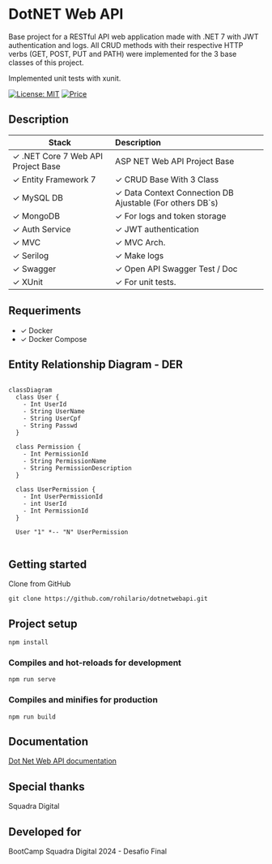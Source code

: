 ﻿# DotNET Web API

Base project for a RESTful API web application made with .NET 7 with JWT authentication and logs. 
All CRUD methods with their respective HTTP verbs (GET, POST, PUT and PATH) were implemented for the 3 base classes of this project.

Implemented unit tests with xunit.

[![License: MIT](https://img.shields.io/badge/License-MIT-yellow.svg)](https://opensource.org/licenses/MIT)
[![Price](https://img.shields.io/badge/price-FREE-0098f7.svg)](https://github.com/codedthemes/mantis-free-react-admin-template/blob/main/LICENSE)

## Description
|  Stack                                         |  Description                                                      |
| ---------------------------------------------- | :---------------------------------------------------------------- |
| ✓ .NET Core 7 Web API Project Base             | ASP NET Web API Project Base                                      |
| ✓ Entity Framework 7                           | ✓ CRUD Base With 3 Class                                          |
| ✓ MySQL DB                                     | ✓ Data Context Connection DB Ajustable (For others DB`s)          |
| ✓ MongoDB                                      | ✓ For logs and token storage                                      |
| ✓ Auth Service                                 | ✓ JWT authentication                                              |
| ✓ MVC                                          | ✓ MVC Arch.                                                       |
| ✓ Serilog                                      | ✓ Make logs                                                       |
| ✓ Swagger                                      | ✓ Open API Swagger Test / Doc                                     |
| ✓ XUnit                                        | ✓ For unit tests.                                                 |

## Requeriments
-  ✓ Docker
-  ✓ Docker Compose

## Entity Relationship Diagram - DER ##

``` mermaid

classDiagram
  class User {
    - Int UserId
    - String UserName
    - String UserCpf
    - String Passwd
  }

  class Permission {
    - Int PermissionId
    - String PermissionName
    - String PermissionDescription
  }

  class UserPermission {
    - Int UserPermissionId
    - int UserId
    - Int PermissionId
  }

  User "1" *-- "N" UserPermission
  

```


## Getting started
Clone from GitHub

```
git clone https://github.com/rohilario/dotnetwebapi.git

```

## Project setup
```
npm install
```

### Compiles and hot-reloads for development
```
npm run serve
```

### Compiles and minifies for production
```
npm run build
```

## Documentation
[Dot Net Web API documentation](http://localhost/swagger)

## Special thanks
Squadra Digital

## Developed for
BootCamp Squadra Digital 2024 - Desafio Final
